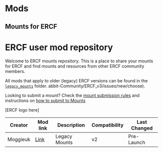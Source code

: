 # Mods

Mounts for ERCF
---
# ERCF user mod repository

Welcome to ERCF mounts repository. This is a place to share your mounts for ERCF and find mounts and resources from other ERCF community members.

All mods that apply to older (legacy) ERCF versions can be found in the [`legacy_mounts`](./legacy_mounts) folder.
abbit-Community/ERCF_v3/issues/new/choose).

Looking to submit a mount? Check the [mount submission rules](https://github.com/Enraged-Rabbit-Community/ERCF_v3/Mounts/Mount-Submission-Rules.md) and instructions on [how to submit to Mounts](https://github.com/Enraged-Rabbit-Community/ERCF_v3/Mounts/How-to-Submit-to-Mounts.md)

\[ERCF logo here\]


| Creator | Mod link | Description | Compatibility | Last Changed |
| --- | --- | --- | --- | --- |
| Moggieuk | [Link](/legacy_mounts/) | Legacy Mounts | v2 | Pre-Launch |
